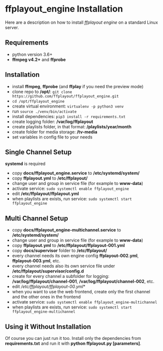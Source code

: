 **ffplayout_engine Installation**
================

Here are a description on how to install *ffplayout engine* on a standard Linux server.

Requirements
-----

- python version 3.6+
- **ffmpeg v4.2+** and **ffprobe**

Installation
-----

- install **ffmpeg**, **ffprobe** (and **ffplay** if you need the preview mode)
- clone repo to **/opt/**: `git clone https://github.com/ffplayout/ffplayout_engine.git`
- `cd /opt/ffplayout_engine`
- create virtual environment: `virtualenv -p python3 venv`
- run `source ./venv/bin/activate`
- install dependencies: `pip3 install -r requirements.txt`
- create logging folder: **/var/log/ffplayout**
- create playlists folder, in that format: **/playlists/year/month**
- create folder for media storage: **/tv-media**
- set variables in config file to your needs

Single Channel Setup
-----

**systemd** is required

- copy **docs/ffplayout_engine.service** to **/etc/systemd/system/**
- copy **ffplayout.yml** to **/etc/ffplayout/**
- change user and group in service file (for example to **www-data**)
- activate service: `sudo systemctl enable ffplayout_engine`
- edit **/etc/ffplayout/ffplayout.yml**
- when playlists are exists, run service:  `sudo systemctl start ffplayout_engine`

Multi Channel Setup
-----

- copy **docs/ffplayout_engine-multichannel.service** to **/etc/systemd/system/**
- change user and group in service file (for example to **www-data**)
- copy **ffplayout.yml** to **/etc/ffplayout/ffplayout-001.yml**
- copy **docs/supervisor** folder to **/etc/ffplayout/**
- every channel needs its own engine config **ffplayout-002.yml**, **ffplayout-003.yml**, etc.
- every channel needs also its own service file under **/etc/ffplayout/supervisor/config.d**
- create for every channel a subfolder for logging: **/var/log/ffplayout/channel-001**,  **/var/log/ffplayout/channel-002**, etc.
- edit **/etc/ffplayout/ffplayout-00*.yml**
- when you want to use the web frontend, create only the first channel and the other ones in the frontend
- activate service: `sudo systemctl enable ffplayout_engine-multichannel`
- when playlists are exists, run service:  `sudo systemctl start ffplayout_engine-multichannel`

Using it Without Installation
-----
Of course you can just run it too. Install only the dependencies from **requirements.txt** and run it with **python ffplayout.py [parameters]**.
